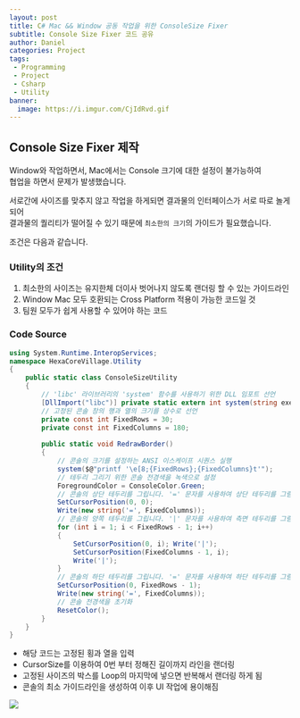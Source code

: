 ```yaml
---
layout: post
title: C# Mac && Window 공동 작업을 위한 ConsoleSize Fixer
subtitle: Console Size Fixer 코드 공유
author: Daniel
categories: Project
tags: 
 - Programming
 - Project
 - Csharp
 - Utility
banner:
  image: https://i.imgur.com/CjIdRvd.gif
---
```


Console Size Fixer 제작
--

Window와 작업하면서, Mac에서는 Console 크기에 대한 설정이 불가능하여     
협업을 하면서 문제가 발생했습니다.

서로간에 사이즈를 맞추지 않고 작업을 하게되면 결과물의 인터페이스가 서로 따로 놀게되어     
결과물의 퀄리티가 떨어질 수 있기 때문에 `최소한의 크기`의 가이드가 필요했습니다.

조건은 다음과 같습니다.

### Utility의 조건

1. 최소한의 사이즈는 유지한체 더이사 벗어나지 않도록 랜더링 할 수 있는 가이드라인
2. Window Mac 모두 호환되는 Cross Platform 적용이 가능한 코드일 것
3. 팀원 모두가 쉽게 사용할 수 있어야 하는 코드

### Code Source

```csharp
using System.Runtime.InteropServices; 
namespace HexaCoreVillage.Utility 
{ 
	public static class ConsoleSizeUtility 
	{ 
		// 'libc' 라이브러리의 'system' 함수를 사용하기 위한 DLL 임포트 선언 
		[DllImport("libc")] private static extern int system(string exec); 
		// 고정된 콘솔 창의 행과 열의 크기를 상수로 선언 
		private const int FixedRows = 30; 
		private const int FixedColumns = 180; 
		
		public static void RedrawBorder() 
		{ 
			// 콘솔의 크기를 설정하는 ANSI 이스케이프 시퀀스 실행 
			system($@"printf '\e[8;{FixedRows};{FixedColumns}t'"); 
			// 테두리 그리기 위한 콘솔 전경색을 녹색으로 설정 
			ForegroundColor = ConsoleColor.Green; 
			// 콘솔의 상단 테두리를 그립니다. '=' 문자를 사용하여 상단 테두리를 그림 
			SetCursorPosition(0, 0); 
			Write(new string('=', FixedColumns)); 
			// 콘솔의 양쪽 테두리를 그립니다. '|' 문자를 사용하여 측면 테두리를 그림 
			for (int i = 1; i < FixedRows - 1; i++) 
			{ 
				SetCursorPosition(0, i); Write('|'); 
				SetCursorPosition(FixedColumns - 1, i); 
				Write('|'); 
			} 
			// 콘솔의 하단 테두리를 그립니다. '=' 문자를 사용하여 하단 테두리를 그림 
			SetCursorPosition(0, FixedRows - 1); 
			Write(new string('=', FixedColumns)); 
			// 콘솔 전경색을 초기화 
			ResetColor(); 
		} 
	} 
}
```

- 해당 코드는 고정된 횡과 열을 입력
- CursorSize를 이용하여 0번 부터 정해진 길이까지 라인을 랜더링
- 고정된 사이즈의 박스를 Loop의 마지막에 넣으면 반복해서 랜더링 하게 됨
- 콘솔의 최소 가이드라인을 생성하여 이후 UI 작업에 용이해짐

![](https://i.imgur.com/CjIdRvd.gif)

